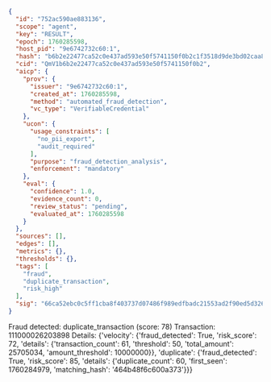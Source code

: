 ```json
{
  "id": "752ac590ae883136",
  "scope": "agent",
  "key": "RESULT",
  "epoch": 1760285598,
  "host_pid": "9e6742732c60:1",
  "hash": "b6b2e22477ca52c0e437ad593e50f5741150f0b2c1f3518d9de3bd02caa8a5e8",
  "cid": "QmV1b6b2e22477ca52c0e437ad593e50f5741150f0b2",
  "aicp": {
    "prov": {
      "issuer": "9e6742732c60:1",
      "created_at": 1760285598,
      "method": "automated_fraud_detection",
      "vc_type": "VerifiableCredential"
    },
    "ucon": {
      "usage_constraints": [
        "no_pii_export",
        "audit_required"
      ],
      "purpose": "fraud_detection_analysis",
      "enforcement": "mandatory"
    },
    "eval": {
      "confidence": 1.0,
      "evidence_count": 0,
      "review_status": "pending",
      "evaluated_at": 1760285598
    }
  },
  "sources": [],
  "edges": [],
  "metrics": {},
  "thresholds": {},
  "tags": [
    "fraud",
    "duplicate_transaction",
    "risk_high"
  ],
  "sig": "66ca52ebc0c5ff1cba8f403737d07486f989edfbadc21553ad2f90ed5d326765"
}
```

Fraud detected: duplicate_transaction (score: 78)
Transaction: 111000026203898
Details: {'velocity': {'fraud_detected': True, 'risk_score': 72, 'details': {'transaction_count': 61, 'threshold': 50, 'total_amount': 25705034, 'amount_threshold': 10000000}}, 'duplicate': {'fraud_detected': True, 'risk_score': 85, 'details': {'duplicate_count': 60, 'first_seen': 1760284979, 'matching_hash': '464b48f6c600a373'}}}